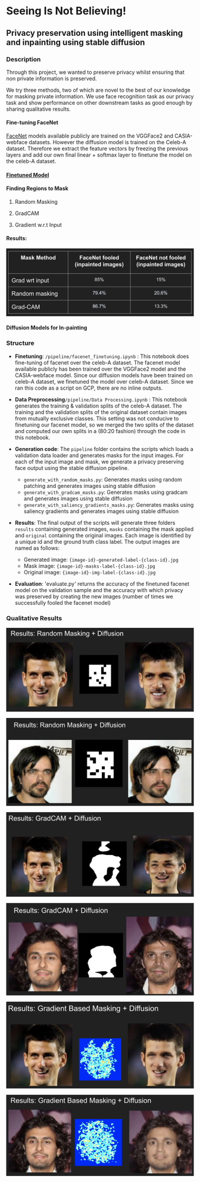 # Seeing Is Not Believing! 
## Privacy preservation using intelligent masking and inpainting using stable diffusion

### Description

Through this project, we wanted to preserve privacy whilst ensuring that non private information
is preserved. 

We try three methods, two of which are novel to the best of our knowledge for masking
private information. We use face recognition task as our privacy task and show performance on 
other downstream tasks as good enough by sharing qualitative results.

#### Fine-tuning FaceNet

[FaceNet](https://github.com/timesler/facenet-pytorch) models available publicly are trained on the VGGFace2 and CASIA-webface datasets.
However the diffusion model is trained on the Celeb-A dataset. Therefore we extract the feature vectors
by freezing the previous layers and add our own final linear + softmax layer to finetune the model on the celeb-A dataset.

#### [Finetuned Model ](https://drive.google.com/file/d/1WpB3vZ_L6ZctpfTAI4PAPJoiIvCk5CAP/view?usp=share_link)

#### Finding Regions to Mask

1. Random Masking

2. GradCAM

3. Gradient w.r.t Input

#### Results:

![image](images/result.png)

#### Diffusion Models for In-painting

### Structure

- **Finetuning**: `/pipeline/facenet_finetuning.ipynb` : This notebook does fine-tuning of facenet over the celeb-A dataset. The facenet model available publicly has been trained over the VGGFace2 model and the CASIA-webface model. Since our diffusion models have been trained on celeb-A dataset, we finetuned the model over celeb-A dataset. Since we ran this code as a script on GCP, there are no inline outputs.
- **Data Preprocessing**`/pipeline/Data Processing.ipynb` : This notebook generates the training & validation splits of the celeb-A dataset. The training and the validation splits of the original dataset contain images from mutually exclusive classes. This setting was not conducive to finetuning our facenet model, so we merged the two splits of the dataset and computed our own splits in a (80:20 fashion) through the code in this notebook.

- **Generation code**: The `pipeline` folder contains the scripts which loads a validation data loader and generates masks for the input images. For each of the input image and mask, we generate a privacy preserving face output using the stable diffusion pipeline.
  - `generate_with_random_masks.py`: Generates masks using random patching and generates images using stable diffusion
  - `generate_with_gradcam_masks.py`: Generates masks using gradcam and generates images using stable diffusion
  - `generate_with_saliency_gradients_masks.py`: Generates masks using saliency gradients and generates images using stable diffusion
  
- **Results**: The final output of the scripts will generate three folders `results` containing generated images, `masks` containing the mask applied and `original` containing the original images. Each image is identified by a unique id and the ground truth class label. The output images are named as follows:
  -  Generated image: `{image-id}-generated-label-{class-id}.jpg`
  -  Mask image: `{image-id}-masks-label-{class-id}.jpg`
  -  Original image: `{image-id}-img-label-{class-id}.jpg`

- **Evaluation**: 'evaluate.py' returns the accuracy of the finetuned facenet model on the validation sample and the accuracy with which privacy was preserved by creating the new images (number of times we successfully fooled the facenet model)

### Qualitative Results

![image](images/1.png)

![image](images/2.png)

![image](images/3.png)

![image](images/4.png)

![image](images/5.png)

![image](images/6.png)


